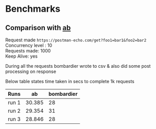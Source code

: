 # Benchmarks

## Comparison with [ab](https://httpd.apache.org/docs/2.4/programs/ab.html)

Request made `https://postman-echo.com/get?foo1=bar1&foo2=bar2`  
Concurrency level : 10  
Requests made: 1000  
Keep Alive: yes  

During all the requests bombardier wrote to csv & also did some post processing on response  

Below table states time taken in secs to complete 1k requests   


| Runs|ab| bombardier|
|-----|--|-----------|
| run 1 | 30.385  | 28  |
| run 2 | 29.354  | 31  |
| run 3 | 28.846  | 28  |
